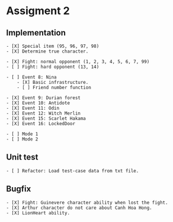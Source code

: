 # Assigment 2

## Implementation

    - [X] Special item (95, 96, 97, 98)
    - [X] Determine true character.

    - [X] Fight: normal opponent (1, 2, 3, 4, 5, 6, 7, 99)
    - [ ] Fight: hard opponent (13, 14)

    - [ ] Event 8: Nina
        - [X] Basic infrastructure.
        - [ ] Friend number function

    - [X] Event 9: Durian forest
    - [X] Event 10: Antidote
    - [X] Event 11: Odin
    - [X] Event 12: Witch Merlin
    - [X] Event 15: Scarlet Hakama
    - [X] Event 16: LockedDoor

    - [ ] Mode 1
    - [ ] Mode 2

## Unit test

    - [ ] Refactor: Load test-case data from txt file.

## Bugfix

    - [X] Fight: Guinevere character ability when lost the fight.
    - [X] Arthur character do not care about Canh Hoa Hong.
    - [X] LionHeart ability.
